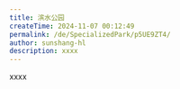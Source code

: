```yaml
---
title: 滨水公园
createTime: 2024-11-07 00:12:49
permalink: /de/SpecializedPark/p5UE9ZT4/
author: sunshang-hl
description: xxxx
---
```


xxxx